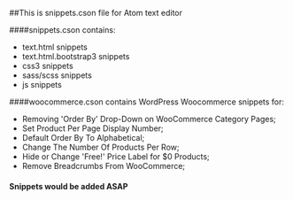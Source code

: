 ##This is snippets.cson file for Atom text editor

####snippets.cson contains:
- text.html snippets
- text.html.bootstrap3 snippets
- css3 snippets
- sass/scss snippets
- js snippets

####woocommerce.cson contains WordPress Woocommerce snippets for:
- Removing 'Order By' Drop-Down on WooCommerce Category Pages;
- Set Product Per Page Display Number;
- Default Order By To Alphabetical;
- Change The Number Of Products Per Row;
- Hide or Change 'Free!' Price Label for $0 Products;
- Remove Breadcrumbs From WooCommerce;


#### Snippets would be added ASAP
